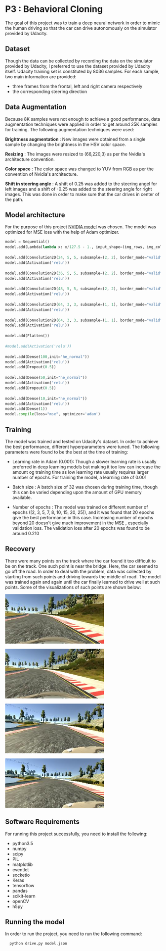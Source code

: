 # P3 : Behavioral Cloning

The goal of this project was to train a deep neural network in order to mimic the human driving so that the car
can drive autonomously on the simulator provided by Udacity.

## Dataset
Though the data can be collected by recording the data on the simulator provided by Udacity, I preferred to use the dataset provided by Udacity itself.
Udacity training set is constituted by 8036 samples. For each sample, two main information are provided:

* three frames from the frontal, left and right camera respectively
* the corresponding steering direction

## Data Augmentation
Because 8K samples were not enough to achieve a good performance, data augmentation techniques were applied in order
to get around 25K samples for training. The following augmentation techniques were used:

**Brightness augmentation** : New images were obtained from a single sample by changing the brightness in the HSV
color space.

**Resizing** : The images were resized to (66,220,3) as per the Nvidia's architecture convention.

**Color space** : The color space was changed to YUV from RGB as per the convention of Nvidia's architecture.

**Shift in steering angle** : A shift of 0.25 was added to the steering angel for left images and a shift of -0.25
was added to the steering angle for right images. This was done in order to make sure that the car drives in center of the path.

## Model architecture 
For the purpose of this project [NVIDIA model](https://devblogs.nvidia.com/parallelforall/deep-learning-self-driving-cars/) was chosen. The model was optimized for MSE loss with the help of Adam optimizer.

```python
model = Sequential()
model.add(Lambda(lambda x: x/127.5 - 1., input_shape=(img_rows, img_cols,ch)))

model.add(Convolution2D(24, 5, 5, subsample=(2, 2), border_mode="valid", init="he_normal"))
model.add(Activation('relu'))

model.add(Convolution2D(36, 5, 5, subsample=(2, 2), border_mode="valid", init="he_normal"))
model.add(Activation('relu'))

model.add(Convolution2D(48, 5, 5, subsample=(2, 2), border_mode="valid", init="he_normal"))
model.add(Activation('relu'))

model.add(Convolution2D(64, 3, 3, subsample=(1, 1), border_mode="valid", init="he_normal"))
model.add(Activation('relu'))

model.add(Convolution2D(64, 3, 3, subsample=(1, 1), border_mode="valid", init="he_normal"))
model.add(Activation('relu'))

model.add(Flatten())

#model.add(Activation('relu'))

model.add(Dense(100,init="he_normal"))
model.add(Activation('relu'))
model.add(Dropout(0.5))

model.add(Dense(50,init="he_normal"))
model.add(Activation('relu'))
model.add(Dropout(0.5))

model.add(Dense(10,init="he_normal"))
model.add(Activation('relu'))
model.add(Dense(1))
model.compile(loss="mse", optimizer='adam')

```

## Training
The model was trained and tested on Udacity's dataset. In order to achieve the best performance, different hyperparameters were tuned. The following parameters were found to be the best at the time of training:

* Learning rate in Adam (0.001): Though a slower learning rate is usually preferred in deep learning models but making it too low can increase the amount og training time as low learning rate usually requires larger number of epochs. For training the model, a learning rate of 0.001  

* Batch size : A batch size of 32 was chosen during training time, though this can be varied depending upon the amount of GPU memory available.

* Number of epochs : The model was trained on different number of epochs ([2, 3, 5, 7, 8, 10, 15, 20, 25]), and it was found that 20 epochs give the best performance in this case. Increasing number of epochs beyond 20 doesn't give much improvement in the MSE , especially validation loss. The validation loss after 20 epochs was found to be around 0.210

## Recovery 
There were many points on the track where the car found it too difficult to be on the track. One such point is near the bridge. Here, the car seemed to go off the road. In order to deal with the problem, data was collected by starting from such points and driving towards the middle of road. The model was trained again and again until the car finally learned to drive well at such points. Some of the visualizations of such points are shown below:

![Sample image 1](1.jpg)

![Sample image 2](2.jpg)

![Recovery sample](3.jpg)

![Recovery sample](4.jpg)


## Software Requirements
For running this project successfully, you need to install the following:
* python3.5
* numpy
* scipy
* PIL
* matplotlib
* eventlet
* socketio
* Keras
* tensorflow
* pandas
* scikit-learn
* openCV
* h5py


## Running the model
In order to run the project, you need to run the following command:
  ``` 
    python drive.py model.json

  ```  

